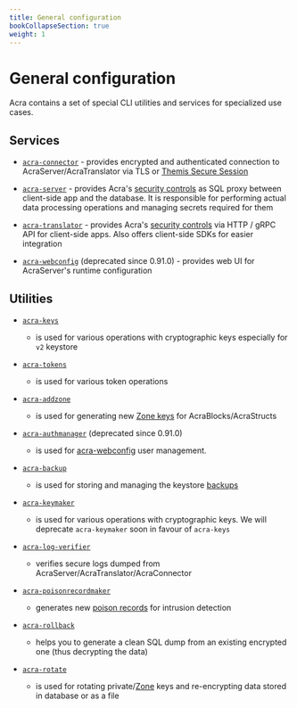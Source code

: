 ```yaml
---
title: General configuration
bookCollapseSection: true
weight: 1
---
```


# General configuration

Acra contains a set of special CLI utilities and services for specialized use cases.


## Services

* [`acra-connector`](/acra/configuring-maintaining/general-configuration/acra-connector/) - provides encrypted and authenticated connection to AcraServer/AcraTranslator via TLS or [Themis Secure Session](/themis/crypto-theory/cryptosystems/secure-session/)

* [`acra-server`](/acra/configuring-maintaining/general-configuration/acra-server/) - provides Acra's [security controls](/acra/security-controls/) as SQL proxy between client-side app and the database. It is responsible for performing actual data processing operations and managing secrets required for them

* [`acra-translator`](/acra/configuring-maintaining/general-configuration/acra-translator/) - provides Acra's [security controls](/acra/security-controls/) via HTTP / gRPC API for client-side apps. Also offers client-side SDKs for easier integration

* [`acra-webconfig`](/acra/configuring-maintaining/general-configuration/acra-webconfig/) (deprecated since 0.91.0) - provides web UI for AcraServer's runtime configuration

## Utilities

* [`acra-keys`](/acra/configuring-maintaining/general-configuration/acra-keys/)
  - is used for various operations with cryptographic keys especially for `v2` keystore

* [`acra-tokens`](/acra/configuring-maintaining/general-configuration/acra-tokens/)
  - is used for various token operations

* [`acra-addzone`](/acra/configuring-maintaining/general-configuration/acra-addzone/)
  - is used for generating new [Zone keys](/acra/security-controls/zones/) for AcraBlocks/AcraStructs

* [`acra-authmanager`](/acra/configuring-maintaining/general-configuration/acra-authmanager/) (deprecated since 0.91.0)
  - is used for [acra-webconfig](/acra/configuring-maintaining/general-configuration/acra-webconfig/) user management.

* [`acra-backup`](/acra/configuring-maintaining/general-configuration/acra-backup/)
  - is used for storing and managing the keystore [backups](/acra/security-controls/key-management/operations/backup)

* [`acra-keymaker`](/acra/configuring-maintaining/general-configuration/acra-keymaker/)
  - is used for various operations with cryptographic keys. We will deprecate `acra-keymaker` soon in favour of `acra-keys`

* [`acra-log-verifier`](/acra/configuring-maintaining/general-configuration/acra-log-verifier/)
  - verifies secure logs dumped from AcraServer/AcraTranslator/AcraConnector

* [`acra-poisonrecordmaker`](/acra/configuring-maintaining/general-configuration/acra-poisonrecordmaker/)
  - generates new [poison records](/acra/security-controls/intrusion-detection) for intrusion detection

* [`acra-rollback`](/acra/configuring-maintaining/general-configuration/acra-rollback/)
  - helps you to generate a clean SQL dump from an existing encrypted one (thus decrypting the data)

* [`acra-rotate`](/acra/configuring-maintaining/general-configuration/acra-rotate/)
  - is used for rotating private/[Zone](/acra/security-controls/zones) keys and re-encrypting data stored in database or as a file
